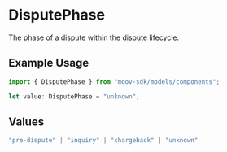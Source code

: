 # DisputePhase

The phase of a dispute within the dispute lifecycle.

## Example Usage

```typescript
import { DisputePhase } from "moov-sdk/models/components";

let value: DisputePhase = "unknown";
```

## Values

```typescript
"pre-dispute" | "inquiry" | "chargeback" | "unknown"
```